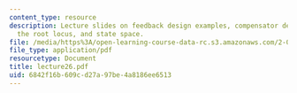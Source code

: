 ```yaml
---
content_type: resource
description: Lecture slides on feedback design examples, compensator design using
  the root locus, and state space.
file: /media/https%3A/open-learning-course-data-rc.s3.amazonaws.com/2-004-systems-modeling-and-control-ii-fall-2007/6842f16b609cd27a97be4a8186ee6513_lecture26.pdf
file_type: application/pdf
resourcetype: Document
title: lecture26.pdf
uid: 6842f16b-609c-d27a-97be-4a8186ee6513
---
```

